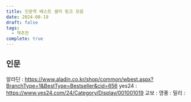```yaml
---
title: 인문학 베스트 셀러 링크 모음
date: 2024-08-19
draft: false
tags:
  - 책추천
complete: true
---
```

## 인문

알라딘 : https://www.aladin.co.kr/shop/common/wbest.aspx?BranchType=1&BestType=Bestseller&cid=656
yes24 : https://www.yes24.com/24/Category/Display/001001019
교보 : 
영풍 : 
밀리 : 